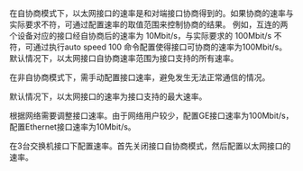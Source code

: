 在自协商模式下，以太网接口的速率是和对端接口协商得到的。如果协商的速率与实际要求不符，可通过配置速率的取值范围来控制协商的结果。
例如，互连的两个设备对应的接口经自协商后的速率为 10Mbit/s，与实际要求的 100Mbit/s 不符，可通过执行auto speed 100 命令配置使得接口可协商的速率为100Mbit/s。
默认情况下，以太网接口自协商速率范围为接口支持的所有速率。

在非自协商模式下，需手动配置接口速率，避免发生无法正常通信的情况。

默认情况下，以太网接口的速率为接口支持的最大速率。

根据网络需要调整接口速率。由于网络用户较少，配置GE接口速率为100Mbit/s，配置Ethernet接口速率为10Mbit/s。

在3台交换机接口下配置速率。首先关闭接口自协商模式，然后配置以太网接口的速率。
